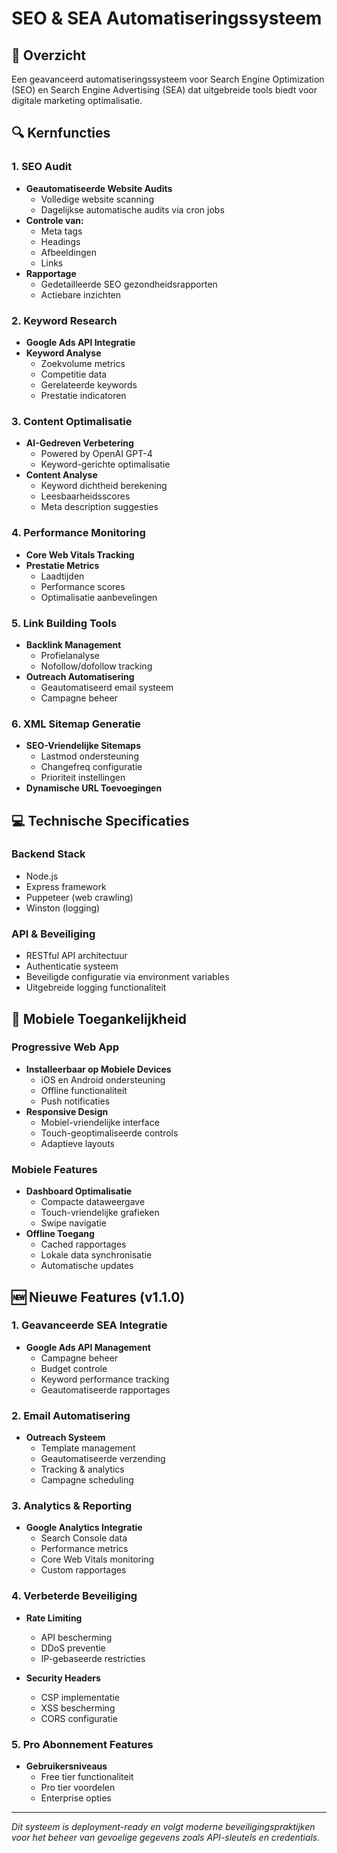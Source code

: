 # SEO & SEA Automatiseringssysteem

## 🚀 Overzicht

Een geavanceerd automatiseringssysteem voor Search Engine Optimization (SEO) en Search Engine Advertising (SEA) dat uitgebreide tools biedt voor digitale marketing optimalisatie.

## 🔍 Kernfuncties

### 1. SEO Audit

- **Geautomatiseerde Website Audits**
  - Volledige website scanning
  - Dagelijkse automatische audits via cron jobs
- **Controle van:**
  - Meta tags
  - Headings
  - Afbeeldingen
  - Links
- **Rapportage**
  - Gedetailleerde SEO gezondheidsrapporten
  - Actiebare inzichten

### 2. Keyword Research

- **Google Ads API Integratie**
- **Keyword Analyse**
  - Zoekvolume metrics
  - Competitie data
  - Gerelateerde keywords
  - Prestatie indicatoren

### 3. Content Optimalisatie

- **AI-Gedreven Verbetering**
  - Powered by OpenAI GPT-4
  - Keyword-gerichte optimalisatie
- **Content Analyse**
  - Keyword dichtheid berekening
  - Leesbaarheidsscores
  - Meta description suggesties

### 4. Performance Monitoring

- **Core Web Vitals Tracking**
- **Prestatie Metrics**
  - Laadtijden
  - Performance scores
  - Optimalisatie aanbevelingen

### 5. Link Building Tools

- **Backlink Management**
  - Profielanalyse
  - Nofollow/dofollow tracking
- **Outreach Automatisering**
  - Geautomatiseerd email systeem
  - Campagne beheer

### 6. XML Sitemap Generatie

- **SEO-Vriendelijke Sitemaps**
  - Lastmod ondersteuning
  - Changefreq configuratie
  - Prioriteit instellingen
- **Dynamische URL Toevoegingen**

## 💻 Technische Specificaties

### Backend Stack

- Node.js
- Express framework
- Puppeteer (web crawling)
- Winston (logging)

### API & Beveiliging

- RESTful API architectuur
- Authenticatie systeem
- Beveiligde configuratie via environment variables
- Uitgebreide logging functionaliteit

## 📱 Mobiele Toegankelijkheid

### Progressive Web App

- **Installeerbaar op Mobiele Devices**
  - iOS en Android ondersteuning
  - Offline functionaliteit
  - Push notificaties
- **Responsive Design**
  - Mobiel-vriendelijke interface
  - Touch-geoptimaliseerde controls
  - Adaptieve layouts

### Mobiele Features

- **Dashboard Optimalisatie**
  - Compacte dataweergave
  - Touch-vriendelijke grafieken
  - Swipe navigatie
- **Offline Toegang**
  - Cached rapportages
  - Lokale data synchronisatie
  - Automatische updates

## 🆕 Nieuwe Features (v1.1.0)

### 1. Geavanceerde SEA Integratie

- **Google Ads API Management**
  - Campagne beheer
  - Budget controle
  - Keyword performance tracking
  - Geautomatiseerde rapportages

### 2. Email Automatisering

- **Outreach Systeem**
  - Template management
  - Geautomatiseerde verzending
  - Tracking & analytics
  - Campagne scheduling

### 3. Analytics & Reporting

- **Google Analytics Integratie**
  - Search Console data
  - Performance metrics
  - Core Web Vitals monitoring
  - Custom rapportages

### 4. Verbeterde Beveiliging

- **Rate Limiting**

  - API bescherming
  - DDoS preventie
  - IP-gebaseerde restricties

- **Security Headers**
  - CSP implementatie
  - XSS bescherming
  - CORS configuratie

### 5. Pro Abonnement Features

- **Gebruikersniveaus**
  - Free tier functionaliteit
  - Pro tier voordelen
  - Enterprise opties

---

_Dit systeem is deployment-ready en volgt moderne beveiligingspraktijken voor het beheer van gevoelige gegevens zoals API-sleutels en credentials._
